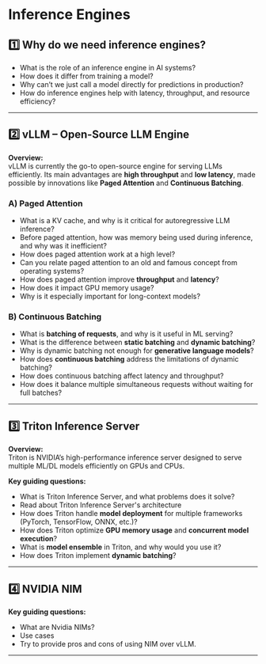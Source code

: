 # Inference Engines

## 1️⃣ Why do we need inference engines?
- What is the role of an inference engine in AI systems?
- How does it differ from training a model?
- Why can’t we just call a model directly for predictions in production?
- How do inference engines help with latency, throughput, and resource efficiency?

---

## 2️⃣ vLLM – Open-Source LLM Engine

**Overview:**  
vLLM is currently the go-to open-source engine for serving LLMs efficiently. Its main advantages are **high throughput** and **low latency**, made possible by innovations like **Paged Attention** and **Continuous Batching**.

### A) Paged Attention
- What is a KV cache, and why is it critical for autoregressive LLM inference?
- Before paged attention, how was memory being used during inference, and why was it inefficient?
- How does paged attention work at a high level?
- Can you relate paged attention to an old and famous concept from operating systems?
- How does paged attention improve **throughput** and **latency**?
- How does it impact GPU memory usage?
- Why is it especially important for long-context models?

### B) Continuous Batching
- What is **batching of requests**, and why is it useful in ML serving?
- What is the difference between **static batching** and **dynamic batching**?
- Why is dynamic batching not enough for **generative language models**?
- How does **continuous batching** address the limitations of dynamic batching?
- How does continuous batching affect latency and throughput?
- How does it balance multiple simultaneous requests without waiting for full batches?

---

## 3️⃣ Triton Inference Server

**Overview:**  
Triton is NVIDIA’s high-performance inference server designed to serve multiple ML/DL models efficiently on GPUs and CPUs.

**Key guiding questions:**  
- What is Triton Inference Server, and what problems does it solve?
- Read about Triton Inference Server's architecture
- How does Triton handle **model deployment** for multiple frameworks (PyTorch, TensorFlow, ONNX, etc.)?
- How does Triton optimize **GPU memory usage** and **concurrent model execution**?
- What is **model ensemble** in Triton, and why would you use it?
- How does Triton implement **dynamic batching**?

---

## 4️⃣ NVIDIA NIM

**Key guiding questions:**  
- What are Nvidia NIMs?
- Use cases
- Try to provide pros and cons of using NIM over vLLM.

---
